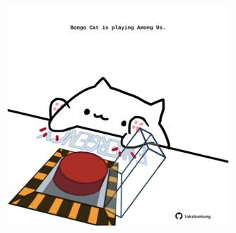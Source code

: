 <!-- built at 06/05/2024, 07:00:45 UTC -->
<p align="center">
  <img width="500" height="500" src="./ReadmeImage.svg">
</p>
